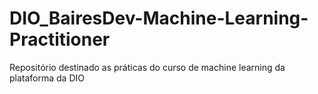 # DIO_BairesDev-Machine-Learning-Practitioner
Repositório destinado as práticas do curso de machine learning da plataforma da DIO
